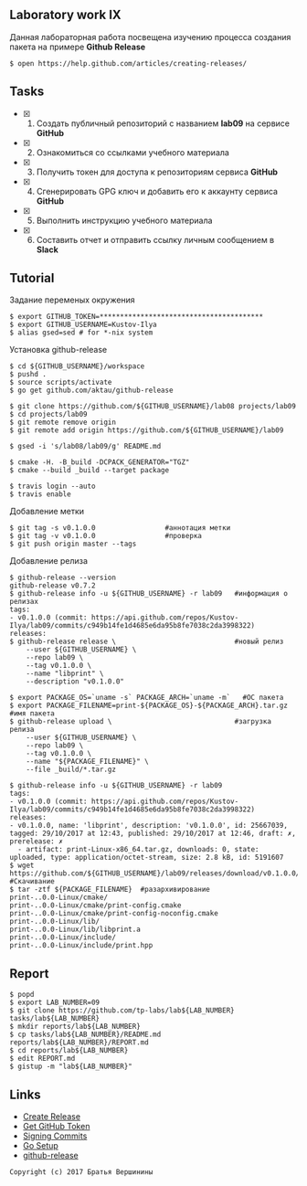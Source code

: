 ## Laboratory work IX

Данная лабораторная работа посвещена изучению процесса создания пакета на примере **Github Release**

```ShellSession
$ open https://help.github.com/articles/creating-releases/
```

## Tasks

- [x] 1. Создать публичный репозиторий с названием **lab09** на сервисе **GitHub**
- [x] 2. Ознакомиться со ссылками учебного материала
- [x] 3. Получить токен для доступа к репозиториям сервиса **GitHub**
- [x] 4. Сгенерировать GPG ключ и добавить его к аккаунту сервиса **GitHub**
- [x] 5. Выполнить инструкцию учебного материала
- [x] 6. Составить отчет и отправить ссылку личным сообщением в **Slack**

## Tutorial
Задание переменых окружения
```ShellSession
$ export GITHUB_TOKEN=****************************************
$ export GITHUB_USERNAME=Kustov-Ilya
$ alias gsed=sed # for *-nix system
```

Установка github-release
```ShellSession
$ cd ${GITHUB_USERNAME}/workspace
$ pushd .
$ source scripts/activate
$ go get github.com/aktau/github-release
```

```ShellSession
$ git clone https://github.com/${GITHUB_USERNAME}/lab08 projects/lab09
$ cd projects/lab09
$ git remote remove origin
$ git remote add origin https://github.com/${GITHUB_USERNAME}/lab09
```

```ShellSession
$ gsed -i 's/lab08/lab09/g' README.md
```

```ShellSession
$ cmake -H. -B_build -DCPACK_GENERATOR="TGZ"
$ cmake --build _build --target package
```

```ShellSession
$ travis login --auto
$ travis enable
```
Добавление метки
```ShellSession
$ git tag -s v0.1.0.0                 #аннотация метки
$ git tag -v v0.1.0.0                 #проверка
$ git push origin master --tags
```
Добавление релиза
```ShellSession
$ github-release --version
github-release v0.7.2
$ github-release info -u ${GITHUB_USERNAME} -r lab09   #информация о релизах
tags:
- v0.1.0.0 (commit: https://api.github.com/repos/Kustov-Ilya/lab09/commits/c949b14fe1d4685e6da95b8fe7038c2da3998322)
releases:
$ github-release release \                             #новый релиз
    --user ${GITHUB_USERNAME} \
    --repo lab09 \
    --tag v0.1.0.0 \
    --name "libprint" \
    --description "v0.1.0.0"
```

```ShellSession
$ export PACKAGE_OS=`uname -s` PACKAGE_ARCH=`uname -m`   #ОС пакета
$ export PACKAGE_FILENAME=print-${PACKAGE_OS}-${PACKAGE_ARCH}.tar.gz   #имя пакета
$ github-release upload \                              #загрузка релиза
    --user ${GITHUB_USERNAME} \
    --repo lab09 \
    --tag v0.1.0.0 \
    --name "${PACKAGE_FILENAME}" \
    --file _build/*.tar.gz
```

```ShellSession
$ github-release info -u ${GITHUB_USERNAME} -r lab09
tags:
- v0.1.0.0 (commit: https://api.github.com/repos/Kustov-Ilya/lab09/commits/c949b14fe1d4685e6da95b8fe7038c2da3998322)
releases:
- v0.1.0.0, name: 'libprint', description: 'v0.1.0.0', id: 25667039, tagged: 29/10/2017 at 12:43, published: 29/10/2017 at 12:46, draft: ✗, prerelease: ✗
  - artifact: print-Linux-x86_64.tar.gz, downloads: 0, state: uploaded, type: application/octet-stream, size: 2.8 kB, id: 5191607
$ wget https://github.com/${GITHUB_USERNAME}/lab09/releases/download/v0.1.0.0/${PACKAGE_FILENAME}   #Скачивание
$ tar -ztf ${PACKAGE_FILENAME}  #разархивирование
print-..0.0-Linux/cmake/
print-..0.0-Linux/cmake/print-config.cmake
print-..0.0-Linux/cmake/print-config-noconfig.cmake
print-..0.0-Linux/lib/
print-..0.0-Linux/lib/libprint.a
print-..0.0-Linux/include/
print-..0.0-Linux/include/print.hpp
```

## Report

```ShellSession
$ popd
$ export LAB_NUMBER=09
$ git clone https://github.com/tp-labs/lab${LAB_NUMBER} tasks/lab${LAB_NUMBER}
$ mkdir reports/lab${LAB_NUMBER}
$ cp tasks/lab${LAB_NUMBER}/README.md reports/lab${LAB_NUMBER}/REPORT.md
$ cd reports/lab${LAB_NUMBER}
$ edit REPORT.md
$ gistup -m "lab${LAB_NUMBER}"
```

## Links

- [Create Release](https://help.github.com/articles/creating-releases/)
- [Get GitHub Token](https://help.github.com/articles/creating-a-personal-access-token-for-the-command-line/)
- [Signing Commits](https://help.github.com/articles/signing-commits-with-gpg/)
- [Go Setup](http://www.golangbootcamp.com/book/get_setup)
- [github-release](https://github.com/aktau/github-release)

```
Copyright (c) 2017 Братья Вершинины
```
